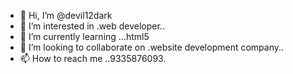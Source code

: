 - 👋 Hi, I’m @devil12dark
- 👀 I’m interested in .web developer..
- 🌱 I’m currently learning ...html5
- 💞️ I’m looking to collaborate on .website development company..
- 📫 How to reach me ..9335876093.

<!---
devil12dark/devil12dark is a ✨ special ✨ repository because its `README.md` (this file) appears on your GitHub profile.
You can click the Preview link to take a look at your changes.
--->
